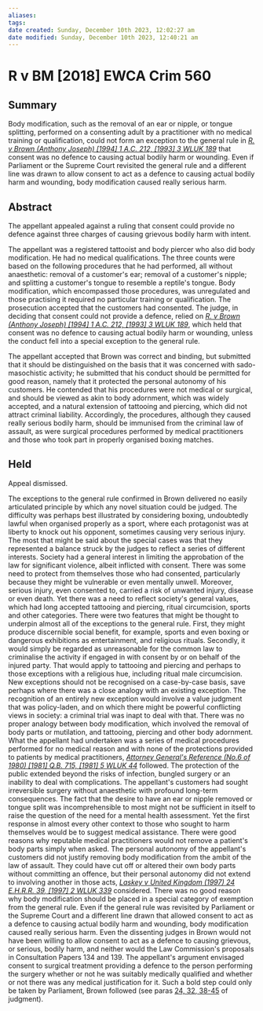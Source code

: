 ```yaml
---
aliases: 
tags: 
date created: Sunday, December 10th 2023, 12:02:27 am
date modified: Sunday, December 10th 2023, 12:40:21 am
---
```


# R v BM [2018] EWCA Crim 560

## Summary

Body modification, such as the removal of an ear or nipple, or tongue splitting, performed on a consenting adult by a practitioner with no medical training or qualification, could not form an exception to the general rule in _[R. v Brown (Anthony Joseph) [1994] 1 A.C. 212, [1993] 3 WLUK 189](https://uk.westlaw.com/Document/I38DEA0F0E42811DA8FC2A0F0355337E9/View/FullText.html?originationContext=document&transitionType=DocumentItem&ppcid=0596c31cbbcf47cbb566e3f423df6d6f&contextData=(sc.Default))_ that consent was no defence to causing actual bodily harm or wounding. Even if Parliament or the Supreme Court revisited the general rule and a different line was drawn to allow consent to act as a defence to causing actual bodily harm and wounding, body modification caused really serious harm.

## Abstract

The appellant appealed against a ruling that consent could provide no defence against three charges of causing grievous bodily harm with intent.

The appellant was a registered tattooist and body piercer who also did body modification. He had no medical qualifications. The three counts were based on the following procedures that he had performed, all without anaesthetic: removal of a customer's ear; removal of a customer's nipple; and splitting a customer's tongue to resemble a reptile's tongue. Body modification, which encompassed those procedures, was unregulated and those practising it required no particular training or qualification. The prosecution accepted that the customers had consented. The judge, in deciding that consent could not provide a defence, relied on _[R. v Brown (Anthony Joseph) [1994] 1 A.C. 212, [1993] 3 WLUK 189](https://uk.westlaw.com/Document/I38DEA0F0E42811DA8FC2A0F0355337E9/View/FullText.html?originationContext=document&transitionType=DocumentItem&ppcid=0596c31cbbcf47cbb566e3f423df6d6f&contextData=(sc.Default))_, which held that consent was no defence to causing actual bodily harm or wounding, unless the conduct fell into a special exception to the general rule.

The appellant accepted that Brown was correct and binding, but submitted that it should be distinguished on the basis that it was concerned with sado-masochistic activity; he submitted that his conduct should be permitted for good reason, namely that it protected the personal autonomy of his customers. He contended that his procedures were not medical or surgical, and should be viewed as akin to body adornment, which was widely accepted, and a natural extension of tattooing and piercing, which did not attract criminal liability. Accordingly, the procedures, although they caused really serious bodily harm, should be immunised from the criminal law of assault, as were surgical procedures performed by medical practitioners and those who took part in properly organised boxing matches.

## Held

Appeal dismissed.

The exceptions to the general rule confirmed in Brown delivered no easily articulated principle by which any novel situation could be judged. The difficulty was perhaps best illustrated by considering boxing, undoubtedly lawful when organised properly as a sport, where each protagonist was at liberty to knock out his opponent, sometimes causing very serious injury. The most that might be said about the special cases was that they represented a balance struck by the judges to reflect a series of different interests. Society had a general interest in limiting the approbation of the law for significant violence, albeit inflicted with consent. There was some need to protect from themselves those who had consented, particularly because they might be vulnerable or even mentally unwell. Moreover, serious injury, even consented to, carried a risk of unwanted injury, disease or even death. Yet there was a need to reflect society's general values, which had long accepted tattooing and piercing, ritual circumcision, sports and other categories. There were two features that might be thought to underpin almost all of the exceptions to the general rule. First, they might produce discernible social benefit, for example, sports and even boxing or dangerous exhibitions as entertainment, and religious rituals. Secondly, it would simply be regarded as unreasonable for the common law to criminalise the activity if engaged in with consent by or on behalf of the injured party. That would apply to tattooing and piercing and perhaps to those exceptions with a religious hue, including ritual male circumcision. New exceptions should not be recognised on a case-by-case basis, save perhaps where there was a close analogy with an existing exception. The recognition of an entirely new exception would involve a value judgment that was policy-laden, and on which there might be powerful conflicting views in society: a criminal trial was inapt to deal with that. There was no proper analogy between body modification, which involved the removal of body parts or mutilation, and tattooing, piercing and other body adornment. What the appellant had undertaken was a series of medical procedures performed for no medical reason and with none of the protections provided to patients by medical practitioners, _[Attorney General's Reference (No.6 of 1980) [1981] Q.B. 715, [1981] 5 WLUK 44](https://uk.westlaw.com/Document/I6A7C00E1E42711DA8FC2A0F0355337E9/View/FullText.html?originationContext=document&transitionType=DocumentItem&ppcid=0596c31cbbcf47cbb566e3f423df6d6f&contextData=(sc.Default))_ followed. The protection of the public extended beyond the risks of infection, bungled surgery or an inability to deal with complications. The appellant's customers had sought irreversible surgery without anaesthetic with profound long-term consequences. The fact that the desire to have an ear or nipple removed or tongue split was incomprehensible to most might not be sufficient in itself to raise the question of the need for a mental health assessment. Yet the first response in almost every other context to those who sought to harm themselves would be to suggest medical assistance. There were good reasons why reputable medical practitioners would not remove a patient's body parts simply when asked. The personal autonomy of the appellant's customers did not justify removing body modification from the ambit of the law of assault. They could have cut off or altered their own body parts without committing an offence, but their personal autonomy did not extend to involving another in those acts, _[Laskey v United Kingdom (1997) 24 E.H.R.R. 39, [1997] 2 WLUK 339](https://uk.westlaw.com/Document/ID7641991E42711DA8FC2A0F0355337E9/View/FullText.html?originationContext=document&transitionType=DocumentItem&ppcid=0596c31cbbcf47cbb566e3f423df6d6f&contextData=(sc.Default))_ considered. There was no good reason why body modification should be placed in a special category of exemption from the general rule. Even if the general rule was revisited by Parliament or the Supreme Court and a different line drawn that allowed consent to act as a defence to causing actual bodily harm and wounding, body modification caused really serious harm. Even the dissenting judges in Brown would not have been willing to allow consent to act as a defence to causing grievous, or serious, bodily harm, and neither would the Law Commission's proposals in Consultation Papers 134 and 139. The appellant's argument envisaged consent to surgical treatment providing a defence to the person performing the surgery whether or not he was suitably medically qualified and whether or not there was any medical justification for it. Such a bold step could only be taken by Parliament, Brown followed (see paras [24, 32, 38-45](javascript:void(0); "View judgment paragraphs") of judgment).
